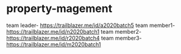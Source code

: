 # property-magement
team leader- https://trailblazer.me/id/a2020batch5
team member1- https://trailblazer.me/id/n2020batch1
team member2- https://trailblazer.me/id/r2020batch4
team member3- https://trailblazer.me/id/m2020batch1
